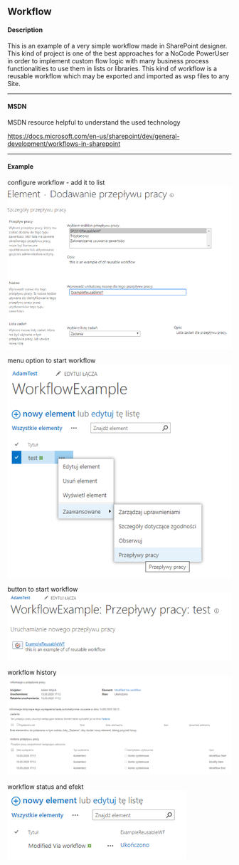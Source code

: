 ## Workflow

#### Description

This is an example of a very simple workflow made in SharePoint designer. This kind of project is one of the best approaches for a NoCode PowerUser in order to implement custom flow logic with many business process functionalities to use them in lists or libraries. This kind of workflow is a reusable workflow which may be exported and imported as wsp files to any Site.

----
#### MSDN 

MSDN resource helpful to understand the used technology

https://docs.microsoft.com/en-us/sharepoint/dev/general-development/workflows-in-sharepoint

---
#### Example

configure workflow - add it to list
![](../Images/WorkflowScreen1.png	)

menu option to start workflow
![](../Images/WorkflowScreen3.png	)

button to start workflow
![](../Images/WorkflowScreen2.png	)

workflow history 
![](../Images/WorkflowScreen4.png	)

workflow status and efekt
![](../Images/WorkflowScreen5.png	)
